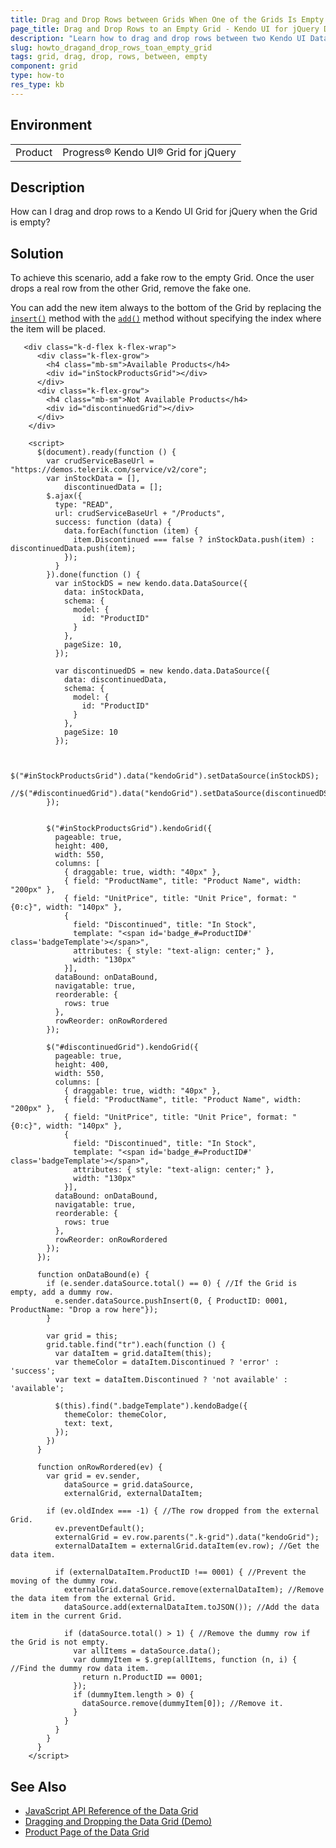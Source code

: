 ```yaml
---
title: Drag and Drop Rows between Grids When One of the Grids Is Empty
page_title: Drag and Drop Rows to an Empty Grid - Kendo UI for jQuery Data Grid
description: "Learn how to drag and drop rows between two Kendo UI Data Grids for jQuery when on of the Grids is empty."
slug: howto_dragand_drop_rows_toan_empty_grid
tags: grid, drag, drop, rows, between, empty
component: grid
type: how-to
res_type: kb
---
```


## Environment

<table>
 <tr>
  <td>Product</td>
  <td>Progress® Kendo UI® Grid for jQuery</td>
 </tr>
</table>

## Description

How can I drag and drop rows to a Kendo UI Grid for jQuery when the Grid is empty?

## Solution

To achieve this scenario, add a fake row to the empty Grid. Once the user drops a real row from the other Grid, remove the fake one.

You can add the new item always to the bottom of the Grid by replacing the [`insert()`](/api/javascript/data/datasource/methods/insert) method with the [`add()`](/api/javascript/data/datasource/methods/add) method without specifying the index where the item will be placed.

```dojo
   <div class="k-d-flex k-flex-wrap">
      <div class="k-flex-grow">
        <h4 class="mb-sm">Available Products</h4>
        <div id="inStockProductsGrid"></div>
      </div>
      <div class="k-flex-grow">
        <h4 class="mb-sm">Not Available Products</h4>
        <div id="discontinuedGrid"></div>
      </div>
    </div>

    <script>
      $(document).ready(function () {
        var crudServiceBaseUrl = "https://demos.telerik.com/service/v2/core";
        var inStockData = [],
            discontinuedData = [];
        $.ajax({
          type: "READ",
          url: crudServiceBaseUrl + "/Products",
          success: function (data) {
            data.forEach(function (item) {
              item.Discontinued === false ? inStockData.push(item) : discontinuedData.push(item);
            });
          }
        }).done(function () {
          var inStockDS = new kendo.data.DataSource({
            data: inStockData,
            schema: {
              model: {
                id: "ProductID"
              }
            },
            pageSize: 10,
          });

          var discontinuedDS = new kendo.data.DataSource({
            data: discontinuedData,
            schema: {
              model: {
                id: "ProductID"
              }
            },
            pageSize: 10
          });


          $("#inStockProductsGrid").data("kendoGrid").setDataSource(inStockDS);
          //$("#discontinuedGrid").data("kendoGrid").setDataSource(discontinuedDS);
        });


        $("#inStockProductsGrid").kendoGrid({
          pageable: true,
          height: 400,
          width: 550,
          columns: [
            { draggable: true, width: "40px" },
            { field: "ProductName", title: "Product Name", width: "200px" },
            { field: "UnitPrice", title: "Unit Price", format: "{0:c}", width: "140px" },
            {
              field: "Discontinued", title: "In Stock",
              template: "<span id='badge_#=ProductID#' class='badgeTemplate'></span>",
              attributes: { style: "text-align: center;" },
              width: "130px"
            }],
          dataBound: onDataBound,
          navigatable: true,
          reorderable: {
            rows: true
          },
          rowReorder: onRowRordered
        });

        $("#discontinuedGrid").kendoGrid({
          pageable: true,
          height: 400,
          width: 550,
          columns: [
            { draggable: true, width: "40px" },
            { field: "ProductName", title: "Product Name", width: "200px" },
            { field: "UnitPrice", title: "Unit Price", format: "{0:c}", width: "140px" },
            {
              field: "Discontinued", title: "In Stock",
              template: "<span id='badge_#=ProductID#' class='badgeTemplate'></span>",
              attributes: { style: "text-align: center;" },
              width: "130px"
            }],
          dataBound: onDataBound,
          navigatable: true,
          reorderable: {
            rows: true
          },
          rowReorder: onRowRordered
        });
      });

      function onDataBound(e) {
        if (e.sender.dataSource.total() == 0) { //If the Grid is empty, add a dummy row.
          e.sender.dataSource.pushInsert(0, { ProductID: 0001, ProductName: "Drop a row here"});
        }

        var grid = this;
        grid.table.find("tr").each(function () {
          var dataItem = grid.dataItem(this);
          var themeColor = dataItem.Discontinued ? 'error' : 'success';
          var text = dataItem.Discontinued ? 'not available' : 'available';

          $(this).find(".badgeTemplate").kendoBadge({
            themeColor: themeColor,
            text: text,
          });
        })
      }

      function onRowRordered(ev) {
        var grid = ev.sender,
            dataSource = grid.dataSource,
            externalGrid, externalDataItem;

        if (ev.oldIndex === -1) { //The row dropped from the external Grid.
          ev.preventDefault();
          externalGrid = ev.row.parents(".k-grid").data("kendoGrid");
          externalDataItem = externalGrid.dataItem(ev.row); //Get the data item.

          if (externalDataItem.ProductID !== 0001) { //Prevent the moving of the dummy row.
            externalGrid.dataSource.remove(externalDataItem); //Remove the data item from the external Grid.
            dataSource.add(externalDataItem.toJSON()); //Add the data item in the current Grid.

            if (dataSource.total() > 1) { //Remove the dummy row if the Grid is not empty.
              var allItems = dataSource.data();
              var dummyItem = $.grep(allItems, function (n, i) { //Find the dummy row data item.
                return n.ProductID == 0001;
              });
              if (dummyItem.length > 0) {
                dataSource.remove(dummyItem[0]); //Remove it.
              }
            }
          }
        }
      }
    </script>
```

## See Also

* [JavaScript API Reference of the Data Grid](/api/javascript/ui/grid)
* [Dragging and Dropping the Data Grid (Demo)](https://demos.telerik.com/kendo-ui/grid/drag-drop)
* [Product Page of the Data Grid](https://www.telerik.com/kendo-jquery-ui/data-grid-(table))
